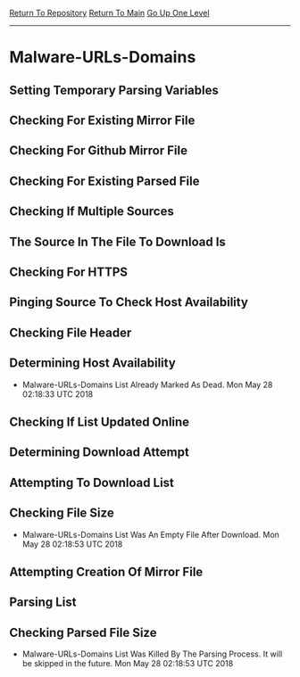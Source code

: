 [Return To Repository](https://github.com/deathbybandaid/piholeparser/)
[Return To Main](https://github.com/deathbybandaid/piholeparser/blob/master/RecentRunLogs/Mainlog.md)
[Go Up One Level](https://github.com/deathbybandaid/piholeparser/blob/master/RecentRunLogs/TopLevelScripts/30-Processing-External-Blacklists.md)
____________________________________
# Malware-URLs-Domains
## Setting Temporary Parsing Variables
## Checking For Existing Mirror File
## Checking For Github Mirror File
## Checking For Existing Parsed File
## Checking If Multiple Sources
## The Source In The File To Download Is
## Checking For HTTPS
## Pinging Source To Check Host Availability
## Checking File Header
## Determining Host Availability
* Malware-URLs-Domains List Already Marked As Dead. Mon May 28 02:18:33 UTC 2018
## Checking If List Updated Online
## Determining Download Attempt
## Attempting To Download List
## Checking File Size
* Malware-URLs-Domains List Was An Empty File After Download. Mon May 28 02:18:53 UTC 2018
## Attempting Creation Of Mirror File
## Parsing List
## Checking Parsed File Size
* Malware-URLs-Domains List Was Killed By The Parsing Process. It will be skipped in the future. Mon May 28 02:18:53 UTC 2018

